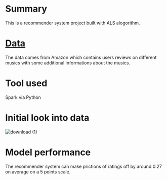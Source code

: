 # Summary
This is a recommender system project built with ALS alogorithm.

# [Data](https://nijianmo.github.io/amazon/index.html#code)
The data comes from Amazon which contains users reviews on different musics with some additional informations about the musics.

# Tool used
Spark via Python

# Initial look into data
![download (1)](https://user-images.githubusercontent.com/44472160/89050129-4b106000-d320-11ea-8a18-c59a424ddbd9.png)

# Model performance
The recommender system can make prictions of ratings off by around 0.27 on average on a 5 points scale.
